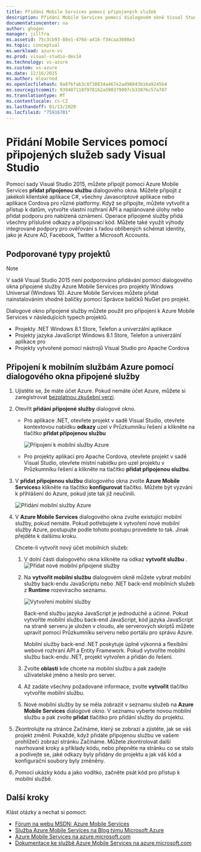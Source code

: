 ```yaml
---
title: Přidání Mobile Services pomocí připojených služeb
description: Přidání Mobile Services pomocí dialogovém okně Visual Studio přidání připojené služby
documentationcenter: na
author: ghogen
manager: jillfra
ms.assetid: 75c3cb93-88e1-476d-a416-f34caa3608e3
ms.topic: conceptual
ms.workload: azure-vs
ms.prod: visual-studio-dev14
ms.technology: vs-azure
ms.custom: vs-azure
ms.date: 12/16/2015
ms.author: mlearned
ms.openlocfilehash: 0a8f6fab3c8f30834a467e2ad98843b16a9245b4
ms.sourcegitcommit: 939407118f978162a590379997cb33076c57a707
ms.translationtype: MT
ms.contentlocale: cs-CZ
ms.lasthandoff: 01/13/2020
ms.locfileid: "75916701"
---
```

# <a name="adding-mobile-services-by-using-visual-studio-connected-services"></a>Přidání Mobile Services pomocí připojených služeb sady Visual Studio
Pomocí sady Visual Studio 2015, můžete připojit pomocí Azure Mobile Services **přidat připojenou službu** dialogového okna. Můžete připojit z jakékoli klientské aplikace C#, všechny Javascriptové aplikace nebo aplikace Cordova pro různé platformy. Když se připojíte, můžete vytvořit a přístup k datům, vytvořte vlastní rozhraní API a naplánované úlohy nebo přidat podporu pro nabízená oznámení.  Operace připojené služby přidá všechny příslušné odkazy a připojovací kód. Můžete také využít výhody integrované podpory pro ověřování s řadou oblíbených schémat identity, jako je Azure AD, Facebook, Twitter a Microsoft Accounts.

## <a name="supported-project-types"></a>Podporované typy projektů
> [!NOTE]
> V sadě Visual Studio 2015 není podporováno přidávání pomocí dialogového okna připojené služby Azure Mobile Services pro projekty Windows Universal (Windows 10). Azure Mobile Services můžete přidat nainstalováním vhodné balíčky pomocí Správce balíčků NuGet pro projekt.
>
>

Dialogové okno připojené služby můžete použít pro připojení k Azure Mobile Services v následujících typech projektů.

* Projekty .NET Windows 8.1 Store, Telefon a univerzální aplikace
* Projekty jazyka JavaScript Windows 8.1 Store, Telefon a univerzální aplikace pro
* Projekty vytvořené pomocí nástrojů Visual Studio pro Apache Cordova

## <a name="connect-to-azure-mobile-services-using-the-add-connected-services-dialog"></a>Připojení k mobilním službám Azure pomocí dialogového okna připojené služby
1. Ujistěte se, že máte účet Azure. Pokud nemáte účet Azure, můžete si zaregistrovat [bezplatnou zkušební verzi](https://azure.microsoft.com/pricing/free-trial/).
2. Otevřít **přidání připojené služby** dialogové okno.

   * Pro aplikace .NET, otevřete projekt v sadě Visual Studio, otevřete kontextovou nabídku **odkazy** uzel v Průzkumníku řešení a klikněte na tlačítko **přidat připojenou službu**

        ![Připojení k mobilní služby Azure](./media/vs-azure-tools-connected-services-add-mobile-services/IC797635.png)
   * Pro projekty aplikací pro Apache Cordova, otevřete projekt v sadě Visual Studio, otevřete místní nabídku pro uzel projektu v Průzkumníku řešení a klikněte na tlačítko **přidat připojenou službu**.
3. V **přidat připojenou službu** dialogového okna zvolte **Azure Mobile Services**a klikněte na tlačítko **konfigurovat** tlačítko. Můžete být vyzváni k přihlášení do Azure, pokud jste tak již neučinili.

    ![Přidání mobilní služby Azure](./media/vs-azure-tools-connected-services-add-mobile-services/IC797636.png)
4. V **Azure Mobile Services** dialogového okna zvolte existující mobilní služby, pokud nemáte. Pokud potřebujete k vytvoření nové mobilní služby Azure, postupujte podle tohoto postupu provedete to tak. Jinak přejděte k dalšímu kroku.

    Chcete-li vytvořit nový účet mobilních služeb:

   1. V dolní části dialogového okna klikněte na odkaz **vytvořit službu** .
       ![Přidat nové mobilní připojené služby](./media/vs-azure-tools-connected-services-add-mobile-services/IC797637.png)
   2. Na **vytvořit mobilní službu** dialogovém okně můžete vybrat mobilní služby back-endu JavaScriptu nebo .NET back-end mobilních služeb z **Runtime** rozevíracího seznamu.

       ![Vytvoření mobilní služby](./media/vs-azure-tools-connected-services-add-mobile-services/IC797638.png)

       Back-end službu jazyka JavaScript je jednoduché a účinné. Pokud vytvoříte mobilní službu back-end JavaScript, kód jazyka JavaScript na straně serveru je uložen v cloudu, ale serverových skriptů můžete upravit pomocí Průzkumníku serveru nebo portálu pro správu Azure.

       Mobilní služby back-end .NET poskytuje úplné výkonná a flexibilní webové rozhraní API a Entity Framework. Pokud vytvoříte mobilní službu back-endu .NET, projekt vytvořen a přidán do řešení.
   3. Zvolte **oblasti** kde chcete na mobilní službu a pak zadejte uživatelské jméno a heslo pro server.
   4. Až zadáte všechny požadované informace, zvolte **vytvořit** tlačítko vytvoříte mobilní službu.
   5. Nové mobilní služby by se měla zobrazit v seznamu služeb na **Azure Mobile Services** dialogové okno. V seznamu vyberte novou mobilní službu a pak zvolte **přidat** tlačítko pro přidání služby do projektu.
5. Zkontrolujte na stránce Začínáme, který se zobrazí a zjistěte, jak se váš projekt změnil. Pokaždé, když přidáte připojenou službu ve vašem prohlížeči zobrazí stránku Začínáme. Můžete zkontrolovat další navrhované kroky a příklady kódu, nebo přepněte na stránku co se stalo a podívejte se, jaké odkazy byly přidány do projektu a jak váš kód a konfigurační soubory byly změněny.
6. Pomocí ukázky kódu a jako vodítko, začněte psát kód pro přístup k mobilní službě.

## <a name="next-steps"></a>Další kroky
Klást otázky a nechat si pomoct:

* [Fórum na webu MSDN: Azure Mobile Services](https://social.msdn.microsoft.com/forums/azure/home?forum=azuremobile)
* [Služba Azure Mobile Services na Blog týmu Microsoft Azure](https://azure.microsoft.com/blog/topics/mobile/)
* [Azure Mobile Services na azure.microsoft.com](https://azure.microsoft.com/services/mobile-services/)
* [Dokumentace ke službě Azure Mobile Services na azure.microsoft.com](https://azure.microsoft.com/documentation/services/mobile-services/)
